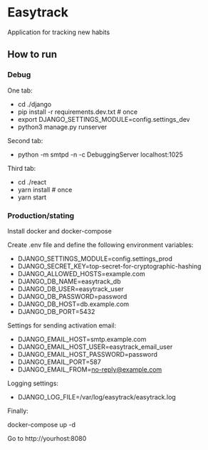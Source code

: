 # Easytrack

Application for tracking new habits

## How to run

### Debug

One tab: 
- cd ./django
- pip install -r requirements.dev.txt  # once
- export DJANGO_SETTINGS_MODULE=config.settings_dev
- python3 manage.py runserver

Second tab:

- python -m smtpd -n -c DebuggingServer localhost:1025

Third tab:

- cd ./react
- yarn install  # once
- yarn start

### Production/stating

Install docker and docker-compose

Create .env file and define the following environment variables:
- DJANGO_SETTINGS_MODULE=config.settings_prod
- DJANGO_SECRET_KEY=top-secret-for-cryptographic-hashing
- DJANGO_ALLOWED_HOSTS=example.com
- DJANGO_DB_NAME=easytrack_db
- DJANGO_DB_USER=easytrack_user
- DJANGO_DB_PASSWORD=password
- DJANGO_DB_HOST=db.example.com
- DJANGO_DB_PORT=5432

Settings for sending activation email:

- DJANGO_EMAIL_HOST=smtp.example.com
- DJANGO_EMAIL_HOST_USER=easytrack_email_user
- DJANGO_EMAIL_HOST_PASSWORD=password
- DJANGO_EMAIL_PORT=587
- DJANGO_EMAIL_FROM=no-reply@example.com

Logging settings:

- DJANGO_LOG_FILE=/var/log/easytrack/easytrack.log

Finally:

docker-compose up -d

Go to http://yourhost:8080
